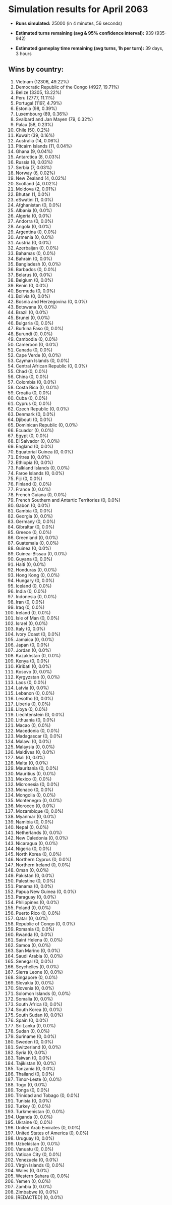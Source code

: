 # Simulation results for April 2063

* **Runs simulated:** 25000 (in 4 minutes, 56 seconds)

* **Estimated turns remaining (avg & 95% confidence interval):** 939 (935-942)

* **Estimated gameplay time remaining (avg turns, 1h per turn):** 39 days, 3 hours

## Wins by country:
1. Vietnam (12306, 49.22%)
2. Democratic Republic of the Congo (4927, 19.71%)
3. Belize (3305, 13.22%)
4. Peru (2777, 11.11%)
5. Portugal (1197, 4.79%)
6. Estonia (98, 0.39%)
7. Luxembourg (89, 0.36%)
8. Svalbard and Jan Mayen (79, 0.32%)
9. Palau (58, 0.23%)
10. Chile (50, 0.2%)
11. Kuwait (39, 0.16%)
12. Australia (14, 0.06%)
13. Pitcairn Islands (11, 0.04%)
14. Ghana (9, 0.04%)
15. Antarctica (8, 0.03%)
16. Russia (8, 0.03%)
17. Serbia (7, 0.03%)
18. Norway (6, 0.02%)
19. New Zealand (4, 0.02%)
20. Scotland (4, 0.02%)
21. Moldova (2, 0.01%)
22. Bhutan (1, 0.0%)
23. eSwatini (1, 0.0%)
24. Afghanistan (0, 0.0%)
25. Albania (0, 0.0%)
26. Algeria (0, 0.0%)
27. Andorra (0, 0.0%)
28. Angola (0, 0.0%)
29. Argentina (0, 0.0%)
30. Armenia (0, 0.0%)
31. Austria (0, 0.0%)
32. Azerbaijan (0, 0.0%)
33. Bahamas (0, 0.0%)
34. Bahrain (0, 0.0%)
35. Bangladesh (0, 0.0%)
36. Barbados (0, 0.0%)
37. Belarus (0, 0.0%)
38. Belgium (0, 0.0%)
39. Benin (0, 0.0%)
40. Bermuda (0, 0.0%)
41. Bolivia (0, 0.0%)
42. Bosnia and Herzegovina (0, 0.0%)
43. Botswana (0, 0.0%)
44. Brazil (0, 0.0%)
45. Brunei (0, 0.0%)
46. Bulgaria (0, 0.0%)
47. Burkina Faso (0, 0.0%)
48. Burundi (0, 0.0%)
49. Cambodia (0, 0.0%)
50. Cameroon (0, 0.0%)
51. Canada (0, 0.0%)
52. Cape Verde (0, 0.0%)
53. Cayman Islands (0, 0.0%)
54. Central African Republic (0, 0.0%)
55. Chad (0, 0.0%)
56. China (0, 0.0%)
57. Colombia (0, 0.0%)
58. Costa Rica (0, 0.0%)
59. Croatia (0, 0.0%)
60. Cuba (0, 0.0%)
61. Cyprus (0, 0.0%)
62. Czech Republic (0, 0.0%)
63. Denmark (0, 0.0%)
64. Djibouti (0, 0.0%)
65. Dominican Republic (0, 0.0%)
66. Ecuador (0, 0.0%)
67. Egypt (0, 0.0%)
68. El Salvador (0, 0.0%)
69. England (0, 0.0%)
70. Equatorial Guinea (0, 0.0%)
71. Eritrea (0, 0.0%)
72. Ethiopia (0, 0.0%)
73. Falkland Islands (0, 0.0%)
74. Faroe Islands (0, 0.0%)
75. Fiji (0, 0.0%)
76. Finland (0, 0.0%)
77. France (0, 0.0%)
78. French Guiana (0, 0.0%)
79. French Southern and Antartic Territories (0, 0.0%)
80. Gabon (0, 0.0%)
81. Gambia (0, 0.0%)
82. Georgia (0, 0.0%)
83. Germany (0, 0.0%)
84. Gibraltar (0, 0.0%)
85. Greece (0, 0.0%)
86. Greenland (0, 0.0%)
87. Guatemala (0, 0.0%)
88. Guinea (0, 0.0%)
89. Guinea-Bissau (0, 0.0%)
90. Guyana (0, 0.0%)
91. Haiti (0, 0.0%)
92. Honduras (0, 0.0%)
93. Hong Kong (0, 0.0%)
94. Hungary (0, 0.0%)
95. Iceland (0, 0.0%)
96. India (0, 0.0%)
97. Indonesia (0, 0.0%)
98. Iran (0, 0.0%)
99. Iraq (0, 0.0%)
100. Ireland (0, 0.0%)
101. Isle of Man (0, 0.0%)
102. Israel (0, 0.0%)
103. Italy (0, 0.0%)
104. Ivory Coast (0, 0.0%)
105. Jamaica (0, 0.0%)
106. Japan (0, 0.0%)
107. Jordan (0, 0.0%)
108. Kazakhstan (0, 0.0%)
109. Kenya (0, 0.0%)
110. Kiribati (0, 0.0%)
111. Kosovo (0, 0.0%)
112. Kyrgyzstan (0, 0.0%)
113. Laos (0, 0.0%)
114. Latvia (0, 0.0%)
115. Lebanon (0, 0.0%)
116. Lesotho (0, 0.0%)
117. Liberia (0, 0.0%)
118. Libya (0, 0.0%)
119. Liechtenstein (0, 0.0%)
120. Lithuania (0, 0.0%)
121. Macao (0, 0.0%)
122. Macedonia (0, 0.0%)
123. Madagascar (0, 0.0%)
124. Malawi (0, 0.0%)
125. Malaysia (0, 0.0%)
126. Maldives (0, 0.0%)
127. Mali (0, 0.0%)
128. Malta (0, 0.0%)
129. Mauritania (0, 0.0%)
130. Mauritius (0, 0.0%)
131. Mexico (0, 0.0%)
132. Micronesia (0, 0.0%)
133. Monaco (0, 0.0%)
134. Mongolia (0, 0.0%)
135. Montenegro (0, 0.0%)
136. Morocco (0, 0.0%)
137. Mozambique (0, 0.0%)
138. Myanmar (0, 0.0%)
139. Namibia (0, 0.0%)
140. Nepal (0, 0.0%)
141. Netherlands (0, 0.0%)
142. New Caledonia (0, 0.0%)
143. Nicaragua (0, 0.0%)
144. Nigeria (0, 0.0%)
145. North Korea (0, 0.0%)
146. Northern Cyprus (0, 0.0%)
147. Northern Ireland (0, 0.0%)
148. Oman (0, 0.0%)
149. Pakistan (0, 0.0%)
150. Palestine (0, 0.0%)
151. Panama (0, 0.0%)
152. Papua New Guinea (0, 0.0%)
153. Paraguay (0, 0.0%)
154. Philippines (0, 0.0%)
155. Poland (0, 0.0%)
156. Puerto Rico (0, 0.0%)
157. Qatar (0, 0.0%)
158. Republic of Congo (0, 0.0%)
159. Romania (0, 0.0%)
160. Rwanda (0, 0.0%)
161. Saint Helena (0, 0.0%)
162. Samoa (0, 0.0%)
163. San Marino (0, 0.0%)
164. Saudi Arabia (0, 0.0%)
165. Senegal (0, 0.0%)
166. Seychelles (0, 0.0%)
167. Sierra Leone (0, 0.0%)
168. Singapore (0, 0.0%)
169. Slovakia (0, 0.0%)
170. Slovenia (0, 0.0%)
171. Solomon Islands (0, 0.0%)
172. Somalia (0, 0.0%)
173. South Africa (0, 0.0%)
174. South Korea (0, 0.0%)
175. South Sudan (0, 0.0%)
176. Spain (0, 0.0%)
177. Sri Lanka (0, 0.0%)
178. Sudan (0, 0.0%)
179. Suriname (0, 0.0%)
180. Sweden (0, 0.0%)
181. Switzerland (0, 0.0%)
182. Syria (0, 0.0%)
183. Taiwan (0, 0.0%)
184. Tajikistan (0, 0.0%)
185. Tanzania (0, 0.0%)
186. Thailand (0, 0.0%)
187. Timor-Leste (0, 0.0%)
188. Togo (0, 0.0%)
189. Tonga (0, 0.0%)
190. Trinidad and Tobago (0, 0.0%)
191. Tunisia (0, 0.0%)
192. Turkey (0, 0.0%)
193. Turkmenistan (0, 0.0%)
194. Uganda (0, 0.0%)
195. Ukraine (0, 0.0%)
196. United Arab Emirates (0, 0.0%)
197. United States of America (0, 0.0%)
198. Uruguay (0, 0.0%)
199. Uzbekistan (0, 0.0%)
200. Vanuatu (0, 0.0%)
201. Vatican City (0, 0.0%)
202. Venezuela (0, 0.0%)
203. Virgin Islands (0, 0.0%)
204. Wales (0, 0.0%)
205. Western Sahara (0, 0.0%)
206. Yemen (0, 0.0%)
207. Zambia (0, 0.0%)
208. Zimbabwe (0, 0.0%)
209. [REDACTED] (0, 0.0%)
